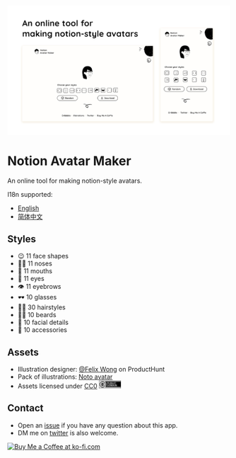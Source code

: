 

![cover](./public/social.png)


# Notion Avatar Maker

An online tool for making notion-style avatars.

I18n supported:

- [English](https://notion-avatar.vercel.app/en)
- [简体中文](https://notion-avatar.vercel.app/zh)

## Styles

- 😉 11 face shapes
- 👃🏼 11 noses
- 👄 11 mouths
- 👀 11 eyes
- 👁️ 11 eyebrows
- 🕶️ 10 glasses
- 💇‍♀️ 30 hairstyles
- 🎅🏼 10 beards
- 💋 10 facial details
- 💍 10 accessories

## Assets

- Illustration designer: [@Felix Wong](https://www.producthunt.com/@felix12777) on ProductHunt
- Pack of illustrations: [Noto avatar](https://abstractlab.gumroad.com/l/noto-avatar)
- Assets licensed under [CC0](https://creativecommons.org/publicdomain/zero/1.0/) <img src="./public/cc0.svg" width="50"/>

## Contact

- Open an [issue](https://github.com/Mayandev/notion-avatar/issues) if you have any question about this app.
- DM me on [twitter](https://twitter.com/phillzou) is also welcome.

<a href='https://ko-fi.com/S6S16CGTC' target='_blank'><img height='36' style='border:0px;height:36px;' src='https://cdn.ko-fi.com/cdn/kofi5.png?v=3' border='0' alt='Buy Me a Coffee at ko-fi.com' /></a>


